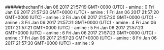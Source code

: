 ######thechanFri Jan 06 2017 21:57:19 GMT+0000 (UTC) - amine : 0  Fri Jan 06 2017 21:57:20 GMT+0000 (UTC) - amine : 1  Fri Jan 06 2017 21:57:20 GMT+0000 (UTC) - amine : 2  Fri Jan 06 2017 21:57:20 GMT+0000 (UTC) - amine : 3  Fri Jan 06 2017 21:57:21 GMT+0000 (UTC) - amine : 4  Fri Jan 06 2017 21:57:21 GMT+0000 (UTC) - amine : 5  Fri Jan 06 2017 21:57:23 GMT+0000 (UTC) - amine : 6  Fri Jan 06 2017 21:57:23 GMT+0000 (UTC) - amine : 7  Fri Jan 06 2017 21:57:23 GMT+0000 (UTC) - amine : 8  Fri Jan 06 2017 21:57:30 GMT+0000 (UTC) - amine : 9  